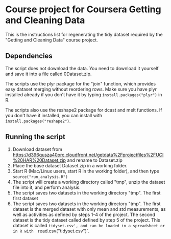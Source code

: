 Course project for Coursera Getting and Cleaning Data
=====================================================

This is the instructions list for regenerating the tidy dataset 
required by the "Getting and Cleaning Data" course project.


Dependencies
------------
The script does not download the data.  You need to download it yourself and 
save it into a file called 0Dataset.zip.  

The scripts use the plyr package for the "join" function, which provides easy 
dataset merging without reordering rows.  Make sure you have plyr installed 
already if you don't have it by typing `install.packages("plyr")` in R.

The scripts also use the reshape2 package for dcast and melt functions.  If 
you don't have it installed, you can install with `install.packages("reshape2")`.

Running the script
------------------

1. Download dataset from https://d396qusza40orc.cloudfront.net/getdata%2Fprojectfiles%2FUCI%20HAR%20Dataset.zip and rename to Dataset.zip
1. Place the base dataset Dataset.zip in a working folder.
2. Start R (Mac/Linux users, start R in the working folder), and then type 
`source("run_analysis.R")`
3. The script will create a working directory called "tmp", unzip the dataset 
file into it, and perform analysis.
4. The script saves two datasets in the working directory "tmp".  The first first dataset 
4. The script saves two datasets in the working directory "tmp".  The first 
dataset is the merged dataset with only mean and std measurements, as well as
activities as defined by steps 1-4 of the project.  The second dataset is the
tidy dataset called  defined by step 5 of the project.  This dataset is called
`tidyset.csv', and can be loaded in a spreadsheet or in R with 
`read.csv("tidyset.csv")`.




